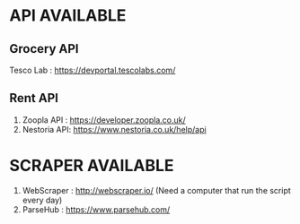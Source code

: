 # API AVAILABLE # 

## Grocery API ## 
Tesco Lab : https://devportal.tescolabs.com/

## Rent API ##
1. Zoopla API : https://developer.zoopla.co.uk/
2. Nestoria API: https://www.nestoria.co.uk/help/api


# SCRAPER AVAILABLE # 
1. WebScraper : http://webscraper.io/  (Need a computer that run the script every day)
2. ParseHub : https://www.parsehub.com/

